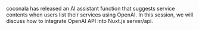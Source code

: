coconala has released an AI assistant function that suggests service contents when users list their services using OpenAI.
In this session, we will discuss how to integrate OpenAI API into Nuxt.js server/api.
